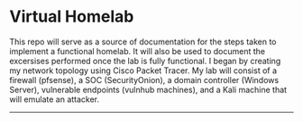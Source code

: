 # Virtual Homelab

This repo will serve as a source of documentation for the steps taken to implement a functional homelab. It will also be used to document the excersises performed once the lab is fully functional.
I began by creating my network topology using Cisco Packet Tracer. My lab will consist of a firewall (pfsense), a SOC (SecurityOnion), a domain controller (Windows Server), vulnerable endpoints (vulnhub machines), and a Kali machine that will emulate an attacker.

------------------------------------------------------------------------------------------------------------------------------------------------------------
